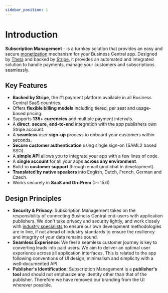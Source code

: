 ```yaml
---
sidebar_position: 1
---
```

# Introduction
**Subscription Management** - is a turnkey solution that provides an easy and secure [monetization](https://en.wikipedia.org/wiki/Software_monetization) mechanism for your Business Central app. Designed by [Theta](https://twitter.com/ThetaNet) and backed by [Stripe](https://stripe.com/use-cases/saas), it provides an automated and integrated solution to handle payments, manage your customers and subscriptions seamlessly.

## Key Features 
- **Backed by Stripe**, the #1 payment platform available in all Business Central SaaS countries.
- Offers **flexible billing models** including tiered, per seat and usage-based pricing. 
- Supports **135+ currencies** and multiple payment intervals. 
- A **direct**, **secure**, **end-to-end** integration with the app publishers own Stripe account.
- A **seamless** user **sign-up** process to onboard your customers within seconds.
- **Secure customer authentication** using single sign-on (SAML2 based SSO).
- A **simple API** allows you to integrate your app with a few lines of code. 
- A **single account** for all your apps **across any environment**.
- Build-in **customer support** through email (and chat in development).
- **Translated by native speakers** into English, Dutch, French, German and Czech.
- Works securely in **SaaS and On-Prem** (>=15.0)

## Design Principles
- **Security & Privacy**: Subscription Management takes on the responsibility of connecting Business Central end-users with application publishers. We don't take privacy and security lightly, and work closely with [industry specialists](https://theta.co.nz/cyber) to ensure our own development methodologies are in line, if not ahead of industry standards to ensure the resiliency and integrity of your data remains sound.
- **Seamless Experience**: We feel a seamless customer journey is key to converting leads into paid users. We aim to deliver an optimal user experience across all application interfaces. This is related to the app following conventions of UI design, minimalism and simplicity with a well-documented API.
- **Publisher's Identification**: Subscription Management is a **publisher's tool** and should not emphasize any identity other than that of the publisher. Therefore we have removed our branding from the UI wherever possible.